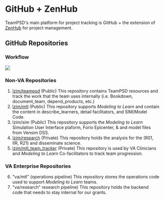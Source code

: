 # GitHub + ZenHub
TeamPSD's main platform for project tracking is GitHub + the extension of [ZenHub](https://chrome.google.com/webstore/detail/zenhub-for-github/ogcgkffhplmphkaahpmffcafajaocjbd?hl=en-US) for project management. 

## GitHub Repositories

### Workflow
![](https://user-images.githubusercontent.com/59668647/88051957-5d172500-cb0e-11ea-9e8a-d343e293d6d3.png)

### Non-VA Repositories

1. [lzim/teampsd](https://mtl.how/teampsd) (Public)
This repository contains TeamPSD resources and track the work that the team uses internally (i.e. Bookdown, document_team, depend_products, etc.)
2. [lzim/mtl](https://mtl.how/) (Public)
This repository supports *Modeling to Learn* and contain the content in describe_learners, detail facilitators, and SIM/Model Code.
3. lzim/sim (Public)
This repository supports the *Modeling to Learn* Simulation User Interface plaform, Forio Epicenter, & and model files from Vensim DSS. 
4. [lzim/research](https://github.com/lzim/mtl_code) (Private)
This repository holds the analysis for the (R01, IIR, R21) and disseminate science.
5. [lzim/mtl_team_tracker](https://mtl.how/mtl_team_tracker) (Private)
This repository is used by VA Clinicians and *Modeling to Learn* Co-facilitators to track team progression.

### VA Enterprise Repositories

6. "va/mtl" (operations pipeline)
This repository stores the operations code used to support *Modeling to Learn* teams.
7. "va/research" research pipeline)
This repository holds the backend code that needs to stay internal for our grants.
